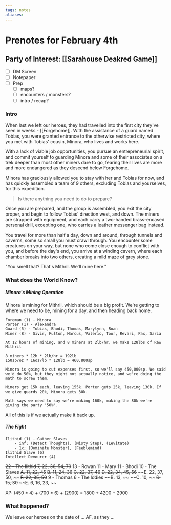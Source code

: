 ```yaml
---
tags: notes
aliases:
---
```


# Prenotes for February 4th
## Party of Interest: [[Sarahouse Deakred Game]]
- [ ] DM Screen
- [ ] Notepaper
- [ ] Prep
	- [ ] maps?
	- [ ] encounters / monsters?
	- [ ] intro / recap?

### Intro

When last we left our heroes, they had travelled into the first city they've seen in weeks - [[Forgehome]]. With the assistance of a guard named Tobias, you were granted entrance to the otherwise restricted city, where you met with Tobias' cousin, Minora, who lives and works here.

With a lack of viable job opportunities, you pursue an entrepreneurial spirit, and commit yourself to guarding Minora and some of their associates on a trek deeper than most other miners dare to go, fearing their lives are more and more endangered as they descend below Forgehome.

Minora has graciously allowed you to stay with her and Tobias for now, and has quickly assembled a team of 9 others, excluding Tobias and yourselves, for this expedition. 

> Is there anything you need to do to prepare?

Once you are prepared, and the group is assembled, you exit the city proper, and begin to follow Tobias' direction west, and down. The miners are strapped with equipment, and each carry a two-handed brass-encased personal drill, excepting one, who carries a leather messenger bag instead.

You travel for more than half a day, down and around, through tunnels and caverns, some so small you must crawl through. You encounter some creatures on your way, but none who come close enough to conflict with you, and before the day's end, you arrive at a winding cavern, where each chamber breaks into two others, creating a mild maze of grey stone.

"You smell that? That's Mithril. We'll mine here."

### What does the World Know?
##### Minora's Mining Operation
Minora is mining for Mithril, which should be a big profit. We're getting to where we need to be, mining for a day, and then heading back home. 

```
Foreman (1) - Minora
Porter (1) - Alexandra
Guard (5) - Tobias, Bhodi, Thomas, Marylynn, Roan
Miner (8) - Sivir, Fulton, Marcus, Valerio, Toor, Revari, Pax, Saria

At 12 hours of mining, and 8 miners at 2lb/hr, we make 128lbs of Raw Mithril

8 miners * 12h * 2lb/hr = 192lb
150sp/oz * 16oz/lb * 128lb = 460,800sp

Minora is going to cut expenses first, so we'll say 450,000sp. We said we'd do 50%, but they might not actually notice, and we're doing the math to screw them.

Miners get 15k each, leaving 155k. Porter gets 25k, leaving 130k. If we give guards 20k, Minora gets 30k.

Math says we need to say we're making 160k, making the 80k we're giving the party '50%'.
```

All of this is if we actually make it back up.

##### The Fight
```
Ilithid (1) - Gather Slaves
	- inf; (Detect Thoughts), (Misty Step), (Levitate)
	- 1x; (Dominate Monster), (Feeblemind)
Ilithid Slave (6)
Intellect Devourer (4)
```

~~22 - The Ilithid 7, 22, 36, 54, 70~~
13 - Rowan
11 - Mary
11 - Bhodi
10 - The Slaves
	~~A. 11, 22, 45~~
	~~B. 11, 24, 36~~
	~~C. 22, 37, 46~~
	~~D. 22, 34, 45, 56~~
	~~E. 22, 37, 50, ~~
	~~F. 22, 35, 50~~
9 - Thomas
6 - The Iddies
	~~B. 13, ~~
	~~C. 10, ~~
	~~D. 15, 30~~
	~~E. 6, 16, 23, ~~

XP: (450 * 4) + (700 * 6) + (2900) = 1800 + 4200 + 2900

### What happened?


We leave our heroes on the date of ... AF, as they ...